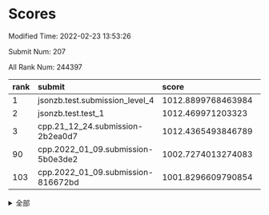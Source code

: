 # Scores

Modified Time: 2022-02-23 13:53:26

Submit Num: 207

All Rank Num: 244397

| rank |               submit               |       score        |       sigma        | pk_num |
| :--- | :--------------------------------- | :----------------- | :----------------- | :----- |
| 1    | jsonzb.test.submission_level_4     | 1012.8899768463984 | 0.7880807658488562 | 4722   |
| 2    | jsonzb.test.test_1                 | 1012.469971203323  | 0.7941676468206083 | 4724   |
| 3    | cpp.21_12_24.submission-2b2ea0d7   | 1012.4365493846789 | 0.7858168933005517 | 4718   |
| 90   | cpp.2022_01_09.submission-5b0e3de2 | 1002.7274013274083 | 0.7107926132139621 | 4722   |
| 103  | cpp.2022_01_09.submission-816672bd | 1001.8296609790854 | 0.701502563933043  | 4717   |


<details>
<summary>全部</summary>

| rank |                 submit                 |       score        |       sigma        | pk_num |
| :--- | :------------------------------------- | :----------------- | :----------------- | :----- |
| 1    | jsonzb.test.submission_level_4         | 1012.8899768463984 | 0.7880807658488562 | 4722   |
| 2    | jsonzb.test.test_1                     | 1012.469971203323  | 0.7941676468206083 | 4724   |
| 3    | cpp.21_12_24.submission-2b2ea0d7       | 1012.4365493846789 | 0.7858168933005517 | 4718   |
| 4    | gobigger.level_3.submission_level_3_8  | 1011.6676964052459 | 0.7860000499739045 | 4721   |
| 5    | gobigger.level_3.submission_level_3_24 | 1011.6566080233658 | 0.7553728208350301 | 4718   |
| 6    | gobigger.level_3.submission_level_3_11 | 1011.5196637812181 | 0.7767701769043588 | 4726   |
| 7    | gobigger.level_3.submission_level_3_26 | 1010.9400042029016 | 0.7776370849109041 | 4724   |
| 8    | gobigger.level_3.submission_level_3_25 | 1010.895035683643  | 0.7738546696577074 | 4722   |
| 9    | gobigger.level_3.submission_level_3_3  | 1010.8772177740913 | 0.7315889317678835 | 4721   |
| 10   | gobigger.level_3.submission_level_3_42 | 1010.7731419739458 | 0.7649072705325161 | 4720   |
| 11   | gobigger.level_3.submission_level_3_39 | 1010.7662102511157 | 0.7523915029175029 | 4721   |
| 12   | gobigger.level_3.submission_level_3_14 | 1010.7481195348951 | 0.7761262666301494 | 4728   |
| 13   | gobigger.level_3.submission_level_3_20 | 1010.7359709818743 | 0.7698279132052467 | 4715   |
| 14   | gobigger.level_3.submission_level_3_34 | 1010.7234769557731 | 0.797062384479992  | 4725   |
| 15   | gobigger.level_3.submission_level_3_2  | 1010.6935142513346 | 0.7432765597354786 | 4717   |
| 16   | gobigger.level_3.submission_level_3_32 | 1010.6248937000769 | 0.7602391035384479 | 4721   |
| 17   | gobigger.level_3.submission_level_3_16 | 1010.6203658349382 | 0.7732698784988027 | 4723   |
| 18   | gobigger.level_3.submission_level_3_5  | 1010.5651591592526 | 0.766516968325386  | 4725   |
| 19   | gobigger.level_3.submission_level_3_13 | 1010.341329059295  | 0.7622157095028309 | 4723   |
| 20   | gobigger.level_3.submission_level_3_48 | 1010.2557180635766 | 0.7721626548745418 | 4727   |
| 21   | gobigger.level_3.submission_level_3_0  | 1010.178144076799  | 0.7741049735689953 | 4726   |
| 22   | gobigger.level_3.submission_level_3_9  | 1010.1731688877876 | 0.7387707439672936 | 4725   |
| 23   | gobigger.level_3.submission_level_3_43 | 1010.1664078032587 | 0.764782559258076  | 4721   |
| 24   | gobigger.level_3.submission_level_3_18 | 1010.1501739864667 | 0.7733378088531238 | 4721   |
| 25   | gobigger.level_3.submission_level_3_15 | 1010.1355756014615 | 0.7606419248196199 | 4722   |
| 26   | gobigger.level_3.submission_level_3_41 | 1010.1206583430376 | 0.7740964780713039 | 4723   |
| 27   | gobigger.level_3.submission_level_3_21 | 1010.0976827368823 | 0.7532641804743478 | 4723   |
| 28   | gobigger.level_3.submission_level_3_37 | 1010.0883365342085 | 0.7833397459842539 | 4718   |
| 29   | gobigger.level_3.submission_level_3_36 | 1010.0569210294383 | 0.7610110367453805 | 4722   |
| 30   | gobigger.level_3.submission_level_3_27 | 1009.9293139944866 | 0.7625773190549676 | 4721   |
| 31   | gobigger.level_3.submission_level_3_23 | 1009.9292877168198 | 0.741148744086397  | 4721   |
| 32   | gobigger.level_3.submission_level_3_22 | 1009.8729276518978 | 0.7480412073153812 | 4724   |
| 33   | gobigger.level_3.submission_level_3_7  | 1009.8164167580602 | 0.7605764142516503 | 4724   |
| 34   | gobigger.level_3.submission_level_3_30 | 1009.7436346379308 | 0.7991798369767127 | 4723   |
| 35   | gobigger.level_3.submission_level_3_44 | 1009.7142768591634 | 0.7499102453743551 | 4728   |
| 36   | gobigger.level_3.submission_level_3_1  | 1009.6893807561745 | 0.7555940007516195 | 4719   |
| 37   | gobigger.level_3.submission_level_3_4  | 1009.6502843764426 | 0.734443301416628  | 4719   |
| 38   | gobigger.level_3.submission_level_3_17 | 1009.5746938037131 | 0.7611724294216012 | 4724   |
| 39   | gobigger.level_3.submission_level_3_38 | 1009.5565607956775 | 0.7611825458634003 | 4727   |
| 40   | gobigger.level_3.submission_level_3_47 | 1009.5022174525182 | 0.7485022414843336 | 4716   |
| 41   | gobigger.level_3.submission_level_3_35 | 1009.4467918568196 | 0.7593526238491777 | 4728   |
| 42   | gobigger.level_3.submission_level_3_6  | 1009.3336114292104 | 0.7886001339024982 | 4726   |
| 43   | gobigger.level_3.submission_level_3_10 | 1009.3054782649479 | 0.7561049052450673 | 4722   |
| 44   | gobigger.level_3.submission_level_3_31 | 1009.2346370088865 | 0.7753176213908167 | 4725   |
| 45   | gobigger.level_3.submission_level_3_45 | 1009.2024795007477 | 0.733640213490527  | 4723   |
| 46   | gobigger.level_3.submission_level_3_28 | 1009.1314532789477 | 0.7533914045939629 | 4721   |
| 47   | gobigger.level_3.submission_level_3_40 | 1009.0806835759258 | 0.7318166804364425 | 4725   |
| 48   | gobigger.level_3.submission_level_3_19 | 1009.0112040253226 | 0.7340169507867547 | 4725   |
| 49   | gobigger.level_3.submission_level_3_33 | 1008.9419758930231 | 0.7427252008210844 | 4722   |
| 50   | gobigger.level_3.submission_level_3_46 | 1008.7358902295133 | 0.756605530958281  | 4716   |
| 51   | gobigger.level_3.submission_level_3_49 | 1008.7310362391745 | 0.7405857786814234 | 4725   |
| 52   | gobigger.level_3.submission_level_3_29 | 1008.6652643799051 | 0.7637270349175833 | 4718   |
| 53   | gobigger.level_3.submission_level_3_12 | 1008.2678557691548 | 0.7272890005050723 | 4721   |
| 54   | gobigger.level_1.submission_level_1_13 | 1005.6477158476663 | 0.7223582584090366 | 4727   |
| 55   | gobigger.level_1.submission_level_1_32 | 1005.3609224840728 | 0.7286111507202128 | 4722   |
| 56   | gobigger.level_1.submission_level_1_26 | 1004.4610835390288 | 0.7110777505605026 | 4723   |
| 57   | gobigger.level_1.submission_level_1_25 | 1004.2205318965932 | 0.7086070162038062 | 4724   |
| 58   | gobigger.level_1.submission_level_1_5  | 1004.2128972428435 | 0.7247690590489971 | 4722   |
| 59   | gobigger.level_1.submission_level_1_33 | 1004.0942774971579 | 0.72153388126522   | 4726   |
| 60   | gobigger.level_1.submission_level_1_46 | 1004.0741899011097 | 0.7142996622494389 | 4726   |
| 61   | gobigger.level_1.submission_level_1_2  | 1003.8321028062509 | 0.7177560722472187 | 4724   |
| 62   | gobigger.level_1.submission_level_1_0  | 1003.8145818780305 | 0.709969523612669  | 4720   |
| 63   | gobigger.level_1.submission_level_1_27 | 1003.7301863428124 | 0.7136854401431076 | 4717   |
| 64   | gobigger.level_1.submission_level_1_1  | 1003.7184470064185 | 0.716173605340432  | 4724   |
| 65   | gobigger.level_1.submission_level_1_24 | 1003.6625398227458 | 0.7158633682841679 | 4726   |
| 66   | gobigger.level_1.submission_level_1_23 | 1003.6581069243022 | 0.7307715627305392 | 4718   |
| 67   | gobigger.level_1.submission_level_1_29 | 1003.5162586638058 | 0.7241845985627562 | 4724   |
| 68   | gobigger.level_1.submission_level_1_4  | 1003.4889241712516 | 0.7137255961759145 | 4718   |
| 69   | gobigger.level_1.submission_level_1_41 | 1003.486221891751  | 0.7176855093630689 | 4724   |
| 70   | gobigger.level_1.submission_level_1_20 | 1003.4780883771512 | 0.7298297938877085 | 4727   |
| 71   | gobigger.level_1.submission_level_1_3  | 1003.4579102818655 | 0.7196182311944931 | 4723   |
| 72   | gobigger.level_1.submission_level_1_19 | 1003.4209244893276 | 0.7022235808172155 | 4719   |
| 73   | gobigger.level_1.submission_level_1_49 | 1003.3784476760759 | 0.7181615975178068 | 4716   |
| 74   | gobigger.level_1.submission_level_1_14 | 1003.3680804921206 | 0.7197698001256414 | 4726   |
| 75   | gobigger.level_1.submission_level_1_7  | 1003.2528426083537 | 0.7149514613011182 | 4717   |
| 76   | gobigger.level_1.submission_level_1_37 | 1003.2460924823833 | 0.7204586649398097 | 4721   |
| 77   | gobigger.level_1.submission_level_1_44 | 1003.2432957894624 | 0.7204787896903228 | 4723   |
| 78   | gobigger.level_1.submission_level_1_8  | 1003.2113458299543 | 0.7199071052817964 | 4727   |
| 79   | gobigger.level_1.submission_level_1_47 | 1003.1647070197397 | 0.7164042268251957 | 4722   |
| 80   | gobigger.level_1.submission_level_1_39 | 1003.1496581976094 | 0.7221753202458888 | 4718   |
| 81   | gobigger.level_1.submission_level_1_28 | 1003.144956325767  | 0.722575954187455  | 4722   |
| 82   | gobigger.level_1.submission_level_1_12 | 1003.1433189985565 | 0.7147693834902138 | 4719   |
| 83   | gobigger.level_1.submission_level_1_11 | 1003.1124163714699 | 0.7130797261514035 | 4722   |
| 84   | gobigger.level_1.submission_level_1_36 | 1003.1024828814768 | 0.7160569017707963 | 4727   |
| 85   | gobigger.level_1.submission_level_1_6  | 1003.018659551766  | 0.7142652206462561 | 4727   |
| 86   | gobigger.level_1.submission_level_1_22 | 1002.9820289305798 | 0.7145178503154997 | 4723   |
| 87   | gobigger.level_1.submission_level_1_15 | 1002.9345060591676 | 0.7081165432927777 | 4721   |
| 88   | gobigger.level_1.submission_level_1_48 | 1002.867668627557  | 0.7136077838245283 | 4724   |
| 89   | gobigger.level_1.submission_level_1_45 | 1002.8584700575744 | 0.7120904454670755 | 4717   |
| 90   | cpp.2022_01_09.submission-5b0e3de2     | 1002.7274013274083 | 0.7107926132139621 | 4722   |
| 91   | gobigger.level_1.submission_level_1_34 | 1002.7160170466577 | 0.7220684618143337 | 4722   |
| 92   | gobigger.level_1.submission_level_1_9  | 1002.6941649991346 | 0.7104922113441984 | 4726   |
| 93   | gobigger.level_1.submission_level_1_43 | 1002.6269425329098 | 0.7131563430521652 | 4723   |
| 94   | gobigger.level_1.submission_level_1_21 | 1002.5549783547397 | 0.7047674799852808 | 4718   |
| 95   | gobigger.level_1.submission_level_1_42 | 1002.4428202916828 | 0.7050044506071058 | 4727   |
| 96   | gobigger.level_1.submission_level_1_10 | 1002.4406229313803 | 0.7088237439346293 | 4723   |
| 97   | gobigger.level_1.submission_level_1_17 | 1002.2963779822153 | 0.7159138884722777 | 4722   |
| 98   | gobigger.level_1.submission_level_1_38 | 1002.2958081147965 | 0.7145988612888853 | 4720   |
| 99   | gobigger.level_1.submission_level_1_40 | 1002.2414101436802 | 0.7241601237801377 | 4725   |
| 100  | gobigger.level_1.submission_level_1_16 | 1002.0971384833053 | 0.7045964344925169 | 4721   |
| 101  | gobigger.level_1.submission_level_1_18 | 1002.0883701959342 | 0.7072115726599387 | 4726   |
| 102  | gobigger.level_1.submission_level_1_31 | 1002.0345570479417 | 0.7144936223095402 | 4719   |
| 103  | cpp.2022_01_09.submission-816672bd     | 1001.8296609790854 | 0.701502563933043  | 4717   |
| 104  | gobigger.level_1.submission_level_1_35 | 1001.7072480207341 | 0.7035719245583867 | 4725   |
| 105  | gobigger.level_1.submission_level_1_30 | 1001.5221650706123 | 0.7140179286439123 | 4724   |
| 106  | gobigger.random.submission_random_11   | 997.3727121963584  | 0.6930545966998611 | 4724   |
| 107  | gobigger.random.submission_random_12   | 997.1959330053849  | 0.7042296334808901 | 4725   |
| 108  | gobigger.random.submission_random_2    | 997.1949423993615  | 0.6947673705002567 | 4724   |
| 109  | gobigger.random.submission_random_38   | 997.1764110844002  | 0.7153134092570349 | 4720   |
| 110  | gobigger.random.submission_random_14   | 997.1415961845014  | 0.7052328252529446 | 4719   |
| 111  | gobigger.random.submission_random_27   | 997.0759549805076  | 0.7102729684169725 | 4722   |
| 112  | gobigger.random.submission_random_41   | 996.8788315792673  | 0.7134628806838776 | 4722   |
| 113  | gobigger.random.submission_random_42   | 996.7078814269352  | 0.7010369015728409 | 4724   |
| 114  | gobigger.random.submission_random_47   | 996.707515022768   | 0.7045816258194497 | 4727   |
| 115  | gobigger.random.submission_random_30   | 996.6951155688402  | 0.7020857320168081 | 4717   |
| 116  | gobigger.random.submission_random_34   | 996.6790107052138  | 0.7067085582385039 | 4720   |
| 117  | gobigger.random.submission_random_45   | 996.4169429514872  | 0.706459146510769  | 4723   |
| 118  | gobigger.random.submission_random_24   | 996.3694829090418  | 0.7089043404497731 | 4721   |
| 119  | gobigger.random.submission_random_46   | 996.3149222815819  | 0.7176732698179984 | 4729   |
| 120  | gobigger.random.submission_random_7    | 996.3058179836866  | 0.7107431558319554 | 4725   |
| 121  | gobigger.random.submission_random_43   | 996.2965599486847  | 0.7150055972895852 | 4723   |
| 122  | gobigger.random.submission_random_19   | 996.295707208107   | 0.7008219923190765 | 4727   |
| 123  | gobigger.random.submission_random_22   | 996.2432852081811  | 0.7200278152663413 | 4730   |
| 124  | gobigger.random.submission_random_1    | 996.2256449327213  | 0.7149419349200108 | 4723   |
| 125  | gobigger.random.submission_random_32   | 996.1817289557614  | 0.7091826305962687 | 4723   |
| 126  | gobigger.random.submission_random_6    | 996.180192970873   | 0.7149542669995266 | 4724   |
| 127  | gobigger.random.submission_random_23   | 996.0926417616301  | 0.7098225542427272 | 4730   |
| 128  | gobigger.random.submission_random_36   | 996.0856863887811  | 0.715818020508688  | 4726   |
| 129  | gobigger.random.submission_random_17   | 996.0564678700858  | 0.6980581154056802 | 4726   |
| 130  | gobigger.random.submission_random_28   | 995.9512231945122  | 0.7044384798561748 | 4723   |
| 131  | gobigger.random.submission_random_10   | 995.920301397626   | 0.7137115926713838 | 4721   |
| 132  | gobigger.random.submission_random_40   | 995.919333865106   | 0.7152311383491393 | 4723   |
| 133  | gobigger.random.submission_random_4    | 995.8713059774983  | 0.7096312942337684 | 4724   |
| 134  | gobigger.random.submission_random_5    | 995.8601864144307  | 0.7148913459201687 | 4726   |
| 135  | gobigger.random.submission_random_16   | 995.8429003929969  | 0.7017208610729068 | 4725   |
| 136  | gobigger.random.submission_random_25   | 995.7643793539227  | 0.7141362820497926 | 4724   |
| 137  | gobigger.random.submission_random_13   | 995.7331319541088  | 0.7238611743310644 | 4723   |
| 138  | gobigger.random.submission_random_44   | 995.6421821044844  | 0.7166493470417138 | 4726   |
| 139  | gobigger.random.submission_random_31   | 995.6304635102385  | 0.6928383085606986 | 4722   |
| 140  | gobigger.random.submission_random_9    | 995.6066002612059  | 0.7090574806175948 | 4725   |
| 141  | gobigger.random.submission_random_37   | 995.5980523703744  | 0.7041680689999581 | 4725   |
| 142  | gobigger.random.submission_random_8    | 995.5797419553426  | 0.7207627519243447 | 4720   |
| 143  | gobigger.random.submission_random_3    | 995.5130010872309  | 0.7213337577513387 | 4718   |
| 144  | gobigger.random.submission_random_49   | 995.4985227006226  | 0.7058537461773884 | 4721   |
| 145  | gobigger.random.submission_random_15   | 995.4680790188555  | 0.7084183449448372 | 4721   |
| 146  | gobigger.random.submission_random_48   | 995.4443123564104  | 0.7069733809579933 | 4726   |
| 147  | gobigger.random.submission_random_21   | 995.3728153275894  | 0.7120077140603295 | 4723   |
| 148  | gobigger.random.submission_random_0    | 995.2742453958209  | 0.7278561258236829 | 4720   |
| 149  | gobigger.random.submission_random_29   | 995.2471506915384  | 0.7051270708939311 | 4724   |
| 150  | gobigger.random.submission_random_39   | 995.1833646534404  | 0.7194596419961476 | 4724   |
| 151  | gobigger.random.submission_random_20   | 994.91918710884    | 0.7186318978482842 | 4721   |
| 152  | gobigger.random.submission_random_33   | 994.899497275703   | 0.7054678902177864 | 4727   |
| 153  | gobigger.random.submission_random_35   | 994.8518766464268  | 0.7304700065155885 | 4726   |
| 154  | gobigger.random.submission_random_18   | 994.7206756491817  | 0.7086148021777586 | 4723   |
| 155  | gobigger.level_2.submission_level_2_9  | 994.4474277017912  | 0.7323823952913836 | 4725   |
| 156  | gobigger.random.submission_random_26   | 994.3133315133912  | 0.7206870055710439 | 4725   |
| 157  | gobigger.level_2.submission_level_2_25 | 994.1107726295144  | 0.7277639748348836 | 4723   |
| 158  | gobigger.level_2.submission_level_2_21 | 993.8340929625808  | 0.7280978903520904 | 4721   |
| 159  | gobigger.level_2.submission_level_2_22 | 993.6342492280774  | 0.7336769672530716 | 4722   |
| 160  | gobigger.level_2.submission_level_2_27 | 993.5707052861048  | 0.7451863869853221 | 4721   |
| 161  | gobigger.level_2.submission_level_2_48 | 993.5246482600736  | 0.7239239867843507 | 4722   |
| 162  | gobigger.level_2.submission_level_2_15 | 993.5052860089116  | 0.7401057024840508 | 4723   |
| 163  | gobigger.level_2.submission_level_2_47 | 993.4873805095556  | 0.7300137646244877 | 4723   |
| 164  | gobigger.level_2.submission_level_2_14 | 993.4210980718157  | 0.7266995720850767 | 4725   |
| 165  | gobigger.level_2.submission_level_2_4  | 993.31102148226    | 0.734255390132364  | 4717   |
| 166  | gobigger.level_2.submission_level_2_32 | 993.1710586671948  | 0.7389618367689849 | 4722   |
| 167  | gobigger.level_2.submission_level_2_33 | 993.1591757281008  | 0.7424229371055856 | 4718   |
| 168  | gobigger.level_2.submission_level_2_43 | 993.0270784762979  | 0.7427806646861423 | 4722   |
| 169  | gobigger.level_2.submission_level_2_41 | 992.8932703515393  | 0.7487548757153445 | 4715   |
| 170  | gobigger.level_2.submission_level_2_36 | 992.818161718794   | 0.7393576551034842 | 4726   |
| 171  | gobigger.level_2.submission_level_2_37 | 992.7264261561514  | 0.7409049664291991 | 4722   |
| 172  | gobigger.level_2.submission_level_2_6  | 992.6822329427911  | 0.7357992536381639 | 4723   |
| 173  | gobigger.level_2.submission_level_2_10 | 992.6703716743566  | 0.7357094999417516 | 4721   |
| 174  | gobigger.level_2.submission_level_2_0  | 992.6202212131928  | 0.7228970706119621 | 4723   |
| 175  | gobigger.level_2.submission_level_2_3  | 992.5763313194169  | 0.7361237799174268 | 4720   |
| 176  | gobigger.level_2.submission_level_2_19 | 992.3807282239519  | 0.7450179662671016 | 4723   |
| 177  | gobigger.level_2.submission_level_2_16 | 992.3415358807662  | 0.7223891171647968 | 4723   |
| 178  | gobigger.level_2.submission_level_2_23 | 992.2546239302841  | 0.7500774551292143 | 4725   |
| 179  | gobigger.level_2.submission_level_2_13 | 992.1605577325287  | 0.7442688315249394 | 4720   |
| 180  | gobigger.level_2.submission_level_2_49 | 992.1085559067964  | 0.7384923221195921 | 4721   |
| 181  | gobigger.level_2.submission_level_2_29 | 992.0585927219227  | 0.7424875354084768 | 4724   |
| 182  | gobigger.level_2.submission_level_2_8  | 992.0203481005398  | 0.7458510793278402 | 4722   |
| 183  | gobigger.level_2.submission_level_2_45 | 991.9861796047843  | 0.7356291608740136 | 4722   |
| 184  | gobigger.level_2.submission_level_2_12 | 991.9521309077116  | 0.7489686411595902 | 4722   |
| 185  | gobigger.level_2.submission_level_2_40 | 991.9456691670518  | 0.7556616914476292 | 4724   |
| 186  | gobigger.level_2.submission_level_2_5  | 991.8339536352903  | 0.7382475402741433 | 4725   |
| 187  | gobigger.level_2.submission_level_2_20 | 991.798640702936   | 0.7489110810861258 | 4723   |
| 188  | gobigger.level_2.submission_level_2_31 | 991.7362662589878  | 0.7382724849464167 | 4723   |
| 189  | gobigger.level_2.submission_level_2_46 | 991.6813981170249  | 0.7504851805511039 | 4727   |
| 190  | gobigger.level_2.submission_level_2_1  | 991.6451032288819  | 0.727041112655121  | 4719   |
| 191  | gobigger.level_2.submission_level_2_26 | 991.5544030804078  | 0.7781169323678181 | 4722   |
| 192  | gobigger.level_2.submission_level_2_28 | 991.4809150712275  | 0.7431925964015905 | 4720   |
| 193  | gobigger.level_2.submission_level_2_18 | 991.4741563847759  | 0.7452004463843658 | 4722   |
| 194  | gobigger.level_2.submission_level_2_42 | 991.473745053837   | 0.7462662959510568 | 4722   |
| 195  | gobigger.level_2.submission_level_2_44 | 991.4498478160667  | 0.732922120633307  | 4726   |
| 196  | gobigger.level_2.submission_level_2_2  | 991.3492517359243  | 0.7684227178582979 | 4721   |
| 197  | gobigger.level_2.submission_level_2_35 | 991.2059442922088  | 0.745879954464333  | 4726   |
| 198  | gobigger.level_2.submission_level_2_7  | 991.1690898766577  | 0.7522974534113579 | 4725   |
| 199  | gobigger.level_2.submission_level_2_17 | 990.9639284942355  | 0.7438842377464374 | 4715   |
| 200  | gobigger.level_2.submission_level_2_38 | 990.9052586849676  | 0.7657169115765496 | 4720   |
| 201  | gobigger.level_2.submission_level_2_39 | 990.888192966882   | 0.7588347242770254 | 4720   |
| 202  | gobigger.level_2.submission_level_2_11 | 990.749542807668   | 0.759024256588442  | 4727   |
| 203  | gobigger.level_2.submission_level_2_34 | 990.5925529952927  | 0.7488050686595313 | 4726   |
| 204  | gobigger.level_2.submission_level_2_30 | 990.589978788098   | 0.7676445731087181 | 4720   |
| 205  | gobigger.level_2.submission_level_2_24 | 990.502045882571   | 0.7575582959163356 | 4723   |
| 206  | gobigger.none.submission_none_1        | 977.8393366359755  | 1.3693195267648168 | 4726   |
| 207  | gobigger.none.submission_none_0        | 977.0674630150748  | 1.319570333118582  | 4722   |

</details>